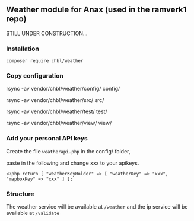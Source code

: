 ## Weather module for Anax (used in the ramverk1 repo)

STILL UNDER CONSTRUCTION...

### Installation

`composer require chbl/weather`

### Copy configuration

rsync -av vendor/chbl/weather/config/ config/

rsync -av vendor/chbl/weather/src/ src/

rsync -av vendor/chbl/weather/test/ test/

rsync -av vendor/chbl/weather/view/ view/

### Add your personal API keys

Create the file `weatherapi.php` in the config/ folder,

paste in the following and change xxx to your apikeys.

`<?php
return [
    "weatherKeyHolder" => [
        "weatherKey" => "xxx",
        "mapboxKey" => "xxx"
    ]
];`

### Structure

The weather service will be available at `/weather`
and the ip service will be available at `/validate`


<!-- Version to use: 1.0.2 -->

